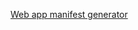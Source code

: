 [Web app manifest generator](https://yughendaranp.github.io/Web-app-Manifest-generator/ 'manifest generator')
